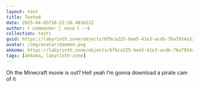 ```yaml
---
layout: text
title: Texted
date: 2025-04-05T16:22:56.401622Z
author: ⸸ commander ░ nova ⸸ :~$
collection: texts
guid: https://labyrinth.zone/objects/6fbca225-bee5-41e3-acdb-7ba7934a32c1
avatar: /img/avatar/daemon.png
akkoma: https://labyrinth.zone/objects/6fbca225-bee5-41e3-acdb-7ba7934a32c1
tags: [akkoma, labyrinth-zone]
---
```


<p>Oh the Minecraft movie is out? Hell yeah I’m gonna download a pirate cam of it</p>